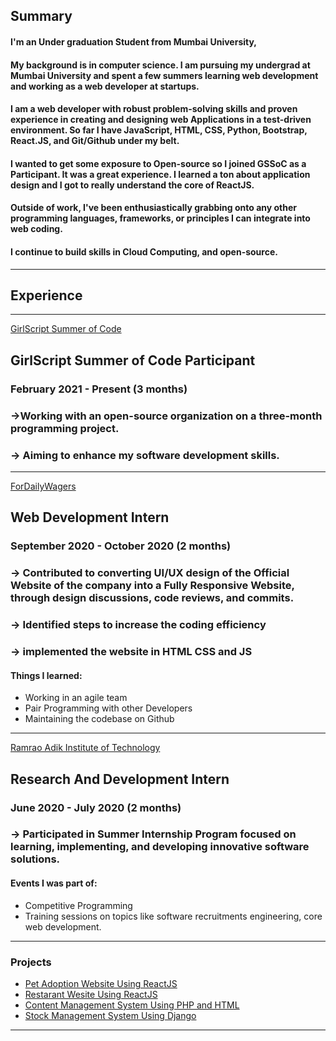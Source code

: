 ## Summary

#### I'm an Under graduation Student from Mumbai University,

#### My background is in computer science. I am pursuing my undergrad at Mumbai University and spent a few summers learning web development and working as a web developer at startups.

#### I am a web developer with robust problem-solving skills and proven experience in creating and designing web Applications in a test-driven environment. So far I have JavaScript, HTML, CSS, Python, Bootstrap, React.JS, and Git/Github under my belt.

#### I wanted to get some exposure to Open-source so I joined GSSoC as a Participant. It was a great experience. I learned a ton about application design and I got to really understand the core of ReactJS.

#### Outside of work, I've been enthusiastically grabbing onto any other programming languages, frameworks, or principles I can integrate into web coding.

#### I continue to build skills in Cloud Computing, and open-source.

---
## Experience

---
[GirlScript Summer of Code](pdf/gssoc.pdf)
## GirlScript Summer of Code Participant
### February 2021 - Present (3 months)
### ->Working with an open-source organization on a three-month programming project.
### -> Aiming to enhance my software development skills.

---
[ForDailyWagers](/pdf/fordaily.pdf)
## Web Development Intern
### September 2020 - October 2020 (2 months)
### -> Contributed to converting UI/UX design of the Official Website of the company into a Fully Responsive Website, through design discussions, code reviews, and commits.
### -> Identified steps to increase the coding efficiency
### -> implemented the website in HTML CSS and JS

#### Things I learned:
- Working in an agile team
- Pair Programming with other Developers
- Maintaining the codebase on Github

---
[Ramrao Adik Institute of Technology](/pdf/rait.pdf)
## Research And Development Intern
### June 2020 - July 2020 (2 months)
### -> Participated in Summer Internship Program focused on learning, implementing, and developing innovative software solutions.
#### Events I was part of:
- Competitive Programming
- Training sessions on topics like software recruitments engineering, core web
development.

---

### Projects

- [Pet Adoption Website Using ReactJS](images/pet.png)
- [Restarant Wesite Using ReactJS](images/rest.png)
- [Content Management System Using PHP and HTML](images/bank.png)
- [Stock Management System Using Django](images/stock.png)


---




